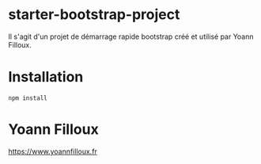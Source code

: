 # starter-bootstrap-project
Il s'agit d'un projet de démarrage rapide bootstrap créé et utilisé par Yoann Filloux.

# Installation
``` 
npm install
```

# Yoann Filloux
https://www.yoannfilloux.fr
